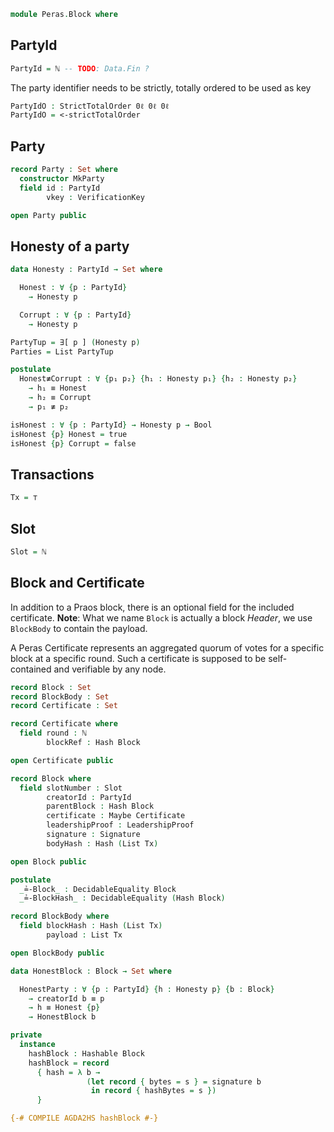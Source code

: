 ```agda
module Peras.Block where
```

<!--
```agda
open import Data.Bool using (Bool; true; false)
open import Data.List using (List; null)
open import Data.List.Membership.Propositional using (_∈_; _∉_)
open import Data.Maybe using (Maybe)
open import Data.Nat using (ℕ)
open import Data.Nat.Properties using (<-strictTotalOrder)
open import Data.Product using (Σ; _,_; ∃; Σ-syntax; ∃-syntax; _×_; proj₁; proj₂)
open import Data.Unit using (⊤)
open import Level using (0ℓ)
open import Relation.Binary using (StrictTotalOrder; DecidableEquality)
open import Relation.Nullary using (yes; no; ¬_)

import Relation.Binary.PropositionalEquality as Eq
open Eq using (_≡_; _≢_)

open import Peras.Crypto

open import Haskell.Prelude using (Eq)
{-# FOREIGN AGDA2HS import Peras.Crypto (Hash (..), Hashable (..)) #-}
```
-->

## PartyId

```agda
PartyId = ℕ -- TODO: Data.Fin ?
```
<!--
```agda
{-# COMPILE AGDA2HS PartyId deriving (Eq) #-}
```
-->

The party identifier needs to be strictly, totally ordered to be used as key

```agda
PartyIdO : StrictTotalOrder 0ℓ 0ℓ 0ℓ
PartyIdO = <-strictTotalOrder
```

## Party

```agda
record Party : Set where
  constructor MkParty
  field id : PartyId
        vkey : VerificationKey

open Party public
```

<!--
```agda
{-# COMPILE AGDA2HS Party deriving Eq #-}
```
-->

## Honesty of a party

```agda
data Honesty : PartyId → Set where

  Honest : ∀ {p : PartyId}
    → Honesty p

  Corrupt : ∀ {p : PartyId}
    → Honesty p
```
```agda
PartyTup = ∃[ p ] (Honesty p)
Parties = List PartyTup
```
```agda
postulate
  Honest≢Corrupt : ∀ {p₁ p₂} {h₁ : Honesty p₁} {h₂ : Honesty p₂}
    → h₁ ≡ Honest
    → h₂ ≡ Corrupt
    → p₁ ≢ p₂

isHonest : ∀ {p : PartyId} → Honesty p → Bool
isHonest {p} Honest = true
isHonest {p} Corrupt = false
```

## Transactions

```agda
Tx = ⊤
```

<!--
```agda
{-# COMPILE AGDA2HS Tx #-}
```
-->

## Slot

```agda
Slot = ℕ
```

<!--
```agda
{-# COMPILE AGDA2HS Slot #-}
```
-->

## Block and Certificate

In addition to a Praos block, there is an optional field for the included certificate.
**Note**: What we name `Block` is actually a block _Header_, we use `BlockBody` to contain the payload.

A Peras Certificate represents an aggregated quorum of votes for a specific block at a specific round.
Such a certificate is supposed to be self-contained and verifiable by any node.

```agda
record Block : Set
record BlockBody : Set
record Certificate : Set

record Certificate where
  field round : ℕ
        blockRef : Hash Block

open Certificate public

record Block where
  field slotNumber : Slot
        creatorId : PartyId
        parentBlock : Hash Block
        certificate : Maybe Certificate
        leadershipProof : LeadershipProof
        signature : Signature
        bodyHash : Hash (List Tx)

open Block public

postulate
  _≟-Block_ : DecidableEquality Block
  _≟-BlockHash_ : DecidableEquality (Hash Block)

record BlockBody where
  field blockHash : Hash (List Tx)
        payload : List Tx

open BlockBody public
```
```agda
data HonestBlock : Block → Set where

  HonestParty : ∀ {p : PartyId} {h : Honesty p} {b : Block}
    → creatorId b ≡ p
    → h ≡ Honest {p}
    → HonestBlock b
```
<!--
```agda
{-# COMPILE AGDA2HS Block deriving Eq #-}
{-# COMPILE AGDA2HS BlockBody deriving Eq #-}
{-# COMPILE AGDA2HS Certificate deriving Eq #-}
```
-->

```agda
private
  instance
    hashBlock : Hashable Block
    hashBlock = record
      { hash = λ b →
                 (let record { bytes = s } = signature b
                  in record { hashBytes = s })
      }

{-# COMPILE AGDA2HS hashBlock #-}
```

